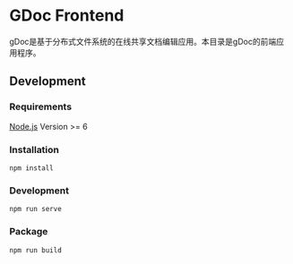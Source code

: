 # GDoc Frontend

gDoc是基于分布式文件系统的在线共享文档编辑应用。本目录是gDoc的前端应用程序。

## Development

### Requirements
[Node.js](https://nodejs.org/en/) Version >= 6 

### Installation
```
npm install
```
### Development
```
npm run serve
```
### Package
```
npm run build
```
